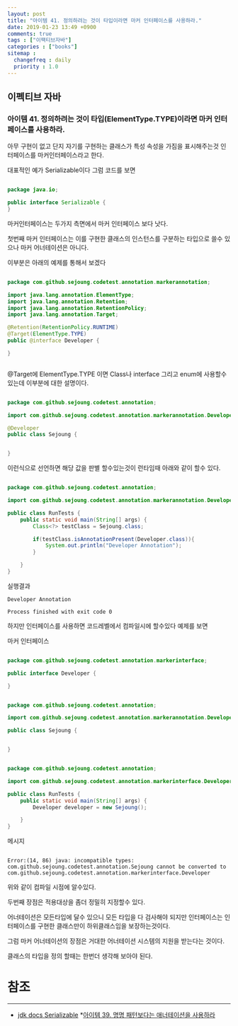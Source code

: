 ```yaml
---
layout: post
title: "아이템 41. 정의하려는 것이 타입이라면 마커 인터페이스를 사용하라."
date: 2019-01-23 13:49 +0900
comments: true
tags : ["이팩티브자바"]
categories : ["books"]
sitemap :
  changefreq : daily
  priority : 1.0
---
```

## 이펙티브 자바

### 아이템 41. 정의하려는 것이 타입(ElementType.TYPE)이라면 마커 인터페이스를 사용하라.

아무 구현이 없고 단지 자기를 구현하는 클래스가 특성 속성을 가짐을 표시해주는것 인터페이스를 마커인터페이스라고 한다.

대표적인 예가 Serializable이다 그럼 코드를 보면

```java

package java.io;

public interface Serializable {
}


```

마커인터페이스는 두가지 측면에서 마커 인터페이스 보다 낫다.

첫번째 마커 인터페이스는 이를 구현한 클래스의 인스턴스를 구분하는 타입으로 쓸수 있으나 마커 어너테이션은 아니다.

이부분은 아래의 예제를 통해서 보겠다 

```java

package com.github.sejoung.codetest.annotation.markerannotation;

import java.lang.annotation.ElementType;
import java.lang.annotation.Retention;
import java.lang.annotation.RetentionPolicy;
import java.lang.annotation.Target;

@Retention(RetentionPolicy.RUNTIME)
@Target(ElementType.TYPE)
public @interface Developer {

}



```

@Target에 ElementType.TYPE 이면 Class나 interface 그리고 enum에 사용할수 있는데 이부분에 대한 설명이다.

```java

package com.github.sejoung.codetest.annotation;

import com.github.sejoung.codetest.annotation.markerannotation.Developer;

@Developer
public class Sejoung {


}


```

이런식으로 선언하면 해당 값을 판별 할수있는것이 런타임때 아래와 같이 할수 있다.

```java

package com.github.sejoung.codetest.annotation;

import com.github.sejoung.codetest.annotation.markerannotation.Developer;

public class RunTests {
    public static void main(String[] args) {
        Class<?> testClass = Sejoung.class;

        if(testClass.isAnnotationPresent(Developer.class)){
            System.out.println("Developer Annotation");
        }

    }
}

```
실행결과
```
Developer Annotation

Process finished with exit code 0
```

하지만 인터페이스를 사용하면 코드레벨에서 컴파일시에 할수있다 예제를 보면

마커 인터페이스 

```java

package com.github.sejoung.codetest.annotation.markerinterface;

public interface Developer {

}


```

```java

package com.github.sejoung.codetest.annotation;

import com.github.sejoung.codetest.annotation.markerannotation.Developer;

public class Sejoung {


}


```
```java

package com.github.sejoung.codetest.annotation;

import com.github.sejoung.codetest.annotation.markerinterface.Developer;

public class RunTests {
    public static void main(String[] args) {
        Developer developer = new Sejoung();

    }
}

```
메시지
```

Error:(14, 86) java: incompatible types: com.github.sejoung.codetest.annotation.Sejoung cannot be converted to com.github.sejoung.codetest.annotation.markerinterface.Developer

```
위와 같이 컴파일 시점에 알수있다.

두번째 장점은 적용대상을 좀더 정밀히 지정할수 있다.

어너테이션은 모든타입에 달수 있으니 모든 타입을 다 검사해야 되지만 인터페이스는 인터페이스를 구현한 클래스만이 하위클래스임을 보장하는것이다.

그럼 마커 어너테이션의 장점은 거대한 어너테이션 시스템의 지원을 받는다는 것이다. 

클래스의 타입을 정의 할때는 한번더 생각해 보아야 된다.

# 참조
-----
* [jdk docs Serializable](https://docs.oracle.com/javase/8/docs/api/java/io/Serializable.html)
*[아이템 39. 명명 패턴보다는 애너테이션을 사용하라](https://sejoung.github.io/2019/01/2019-01-21-Prefer_annotations_to_naming_patterns/)



